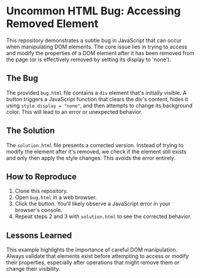 # Uncommon HTML Bug: Accessing Removed Element

This repository demonstrates a subtle bug in JavaScript that can occur when manipulating DOM elements. The core issue lies in trying to access and modify the properties of a DOM element after it has been removed from the page (or is effectively removed by setting its display to 'none').

## The Bug
The provided `bug.html` file contains a `div` element that's initially visible. A button triggers a JavaScript function that clears the div's content, hides it using `style.display = "none"`, and then attempts to change its background color.  This will lead to an error or unexpected behavior.

## The Solution
The `solution.html` file presents a corrected version. Instead of trying to modify the element after it's removed, we check if the element still exists and only then apply the style changes.  This avoids the error entirely.

## How to Reproduce
1. Clone this repository.
2. Open `bug.html` in a web browser.
3. Click the button.  You'll likely observe a JavaScript error in your browser's console.
4. Repeat steps 2 and 3 with `solution.html` to see the corrected behavior.

## Lessons Learned
This example highlights the importance of careful DOM manipulation.  Always validate that elements exist before attempting to access or modify their properties, especially after operations that might remove them or change their visibility.